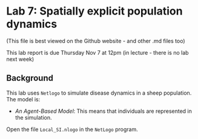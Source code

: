 # Lab 7: Spatially explicit population dynamics
(This file is best viewed on the Github website - and other .md files too)

This lab report is due Thursday Nov 7 at 12pm (in lecture - there is no lab next week)

## Background
This lab uses `Netlogo` to simulate disease dynamics in a sheep population. The model is:
* _An Agent-Based Model_: This means that individuals are represented in the simulation. 

Open the file `Local_SI.nlogo` in the `NetLogo` program.
